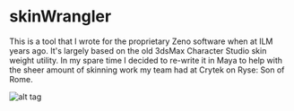 skinWrangler
============

This is a tool that I wrote for the proprietary Zeno software when at ILM years ago. It's largely based on the old 3dsMax Character Studio skin weight utility. In my spare time I decided to re-write it in Maya to help with the sheer amount of skinning work my team had at Crytek on Ryse: Son of Rome.

![alt tag](http://chrisevans3d.com/files/github/skinWrangler.png)
